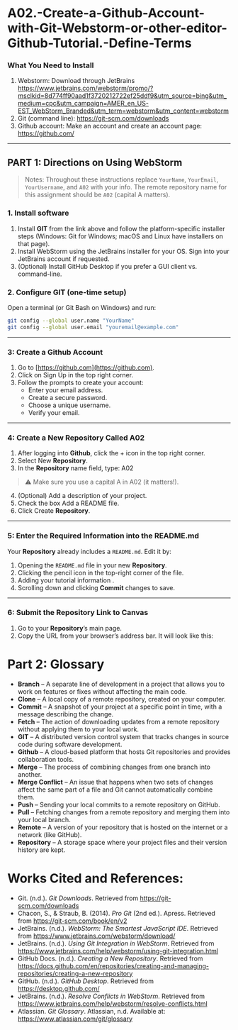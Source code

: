 # A02.-Create-a-Github-Account-with-Git-Webstorm-or-other-editor-Github-Tutorial.-Define-Terms
### What You Need to Install
1. Webstorm: Download through JetBrains https://www.jetbrains.com/webstorm/promo/?msclkid=8d774ff90aad1f3720212722ef25ddf9&utm_source=bing&utm_medium=cpc&utm_campaign=AMER_en_US-EST_WebStorm_Branded&utm_term=webstorm&utm_content=webstorm
2. Git (command line): https://git-scm.com/downloads
3. Github account: Make an account and create an account page: https://github.com/

---

## PART 1: Directions on Using WebStorm

> Notes: Throughout these instructions replace `YourName`, `YourEmail`, `YourUsername`, and `A02` with your info. The remote repository name for this assignment should be `A02` (capital A matters).

### 1. Install software
1. Install **GIT** from the link above and follow the platform-specific installer steps (Windows: Git for Windows; macOS and Linux have installers on that page).  
2. Install WebStorm using the JetBrains installer for your OS. Sign into your JetBrains account if requested.  
3. (Optional) Install GitHub Desktop if you prefer a GUI client vs. command-line.

### 2. Configure **GIT** (one-time setup)
Open a terminal (or Git Bash on Windows) and run:
```bash
git config --global user.name "YourName"
git config --global user.email "youremail@example.com"
```

---

### 3: Create a **Github** Account
1. Go to [https://github.com](https://github.com).  
2. Click on Sign Up in the top right corner.  
3. Follow the prompts to create your account:  
   - Enter your email address.  
   - Create a secure password.  
   - Choose a unique username.  
   - Verify your email.  

---

### 4: Create a New **Repository** Called A02
1. After logging into **Github**, click the + icon in the top right corner.  
2. Select New **Repository**.  
3. In the **Repository** name field, type:  A02
> ⚠️ Make sure you use a capital A in A02 (it matters!).  
4. (Optional) Add a description of your project.  
5. Check the box Add a README file.  
6. Click Create **Repository**.  

---

### 5: Enter the Required Information into the README.md
Your **Repository** already includes a `README.md`. Edit it by:  
1. Opening the `README.md` file in your new **Repository**.  
2. Clicking the pencil icon in the top-right corner of the file.  
3. Adding your tutorial information .  
4. Scrolling down and clicking **Commit** changes to save.  

---

### 6: Submit the **Repository** Link to Canvas
1. Go to your **Repository**’s main page.  
2. Copy the URL from your browser’s address bar. It will look like this:  



# Part 2: Glossary  

- **Branch** – A separate line of development in a project that allows you to work on features or fixes without affecting the main code.  
- **Clone** – A local copy of a remote repository, created on your computer.  
- **Commit** – A snapshot of your project at a specific point in time, with a message describing the change.  
- **Fetch** – The action of downloading updates from a remote repository without applying them to your local work.  
- **GIT** – A distributed version control system that tracks changes in source code during software development.  
- **Github** – A cloud-based platform that hosts Git repositories and provides collaboration tools.  
- **Merge** – The process of combining changes from one branch into another.  
- **Merge Conflict** – An issue that happens when two sets of changes affect the same part of a file and Git cannot automatically combine them.  
- **Push** – Sending your local commits to a remote repository on GitHub.  
- **Pull** – Fetching changes from a remote repository and merging them into your local branch.  
- **Remote** – A version of your repository that is hosted on the internet or a network (like GitHub).  
- **Repository** – A storage space where your project files and their version history are kept.

# Works Cited and References:
- Git. (n.d.). *Git Downloads*. Retrieved from https://git-scm.com/downloads  
- Chacon, S., & Straub, B. (2014). *Pro Git* (2nd ed.). Apress. Retrieved from https://git-scm.com/book/en/v2  
- JetBrains. (n.d.). *WebStorm: The Smartest JavaScript IDE*. Retrieved from https://www.jetbrains.com/webstorm/download/  
- JetBrains. (n.d.). *Using Git Integration in WebStorm*. Retrieved from https://www.jetbrains.com/help/webstorm/using-git-integration.html  
- GitHub Docs. (n.d.). *Creating a New Repository*. Retrieved from https://docs.github.com/en/repositories/creating-and-managing-repositories/creating-a-new-repository  
- GitHub. (n.d.). *GitHub Desktop*. Retrieved from https://desktop.github.com/  
- JetBrains. (n.d.). *Resolve Conflicts in WebStorm*. Retrieved from https://www.jetbrains.com/help/webstorm/resolve-conflicts.html
- Atlassian. *Git Glossary*. Atlassian, n.d. Available at: https://www.atlassian.com/git/glossary  
